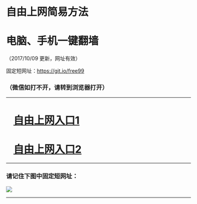 ﻿# 自由上网简易方法

# 电脑、手机一键翻墙

（2017/10/09 更新，网址有效）

固定短网址：https://git.io/free99

### （微信如打不开，请转到浏览器打开）


***





# &nbsp;&nbsp; <a href="http://ft1702425149.fwq-tz-1001.info/fwqtz01.html?t=100900111477 " target="_blank">自由上网入口1</a>
# &nbsp;&nbsp; <a href="http://ft2515117773.fwq-tz-1002.info/fwqtz02.html?t=100900132704 " target="_blank">自由上网入口2</a>
***

### 请记住下图中固定短网址：

<img src="https://s3-us-west-2.amazonaws.com/fwq-1001/yjfq-20170905okok.png" /> 


***

